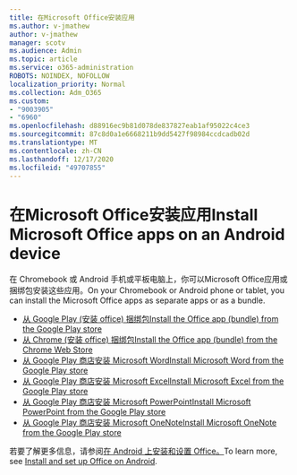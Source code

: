 ```yaml
---
title: 在Microsoft Office安装应用
ms.author: v-jmathew
author: v-jmathew
manager: scotv
ms.audience: Admin
ms.topic: article
ms.service: o365-administration
ROBOTS: NOINDEX, NOFOLLOW
localization_priority: Normal
ms.collection: Adm_O365
ms.custom:
- "9003905"
- "6960"
ms.openlocfilehash: d88916ec9b81d078de837827eab1af95022c4ce3
ms.sourcegitcommit: 87c8d0a1e6668211b9dd5427f98984ccdcadb02d
ms.translationtype: MT
ms.contentlocale: zh-CN
ms.lasthandoff: 12/17/2020
ms.locfileid: "49707855"
---
```

# <a name="install-microsoft-office-apps-on-an-android-device"></a><span data-ttu-id="14ba3-102">在Microsoft Office安装应用</span><span class="sxs-lookup"><span data-stu-id="14ba3-102">Install Microsoft Office apps on an Android device</span></span>

<span data-ttu-id="14ba3-103">在 Chromebook 或 Android 手机或平板电脑上，你可以Microsoft Office应用或捆绑包安装这些应用。</span><span class="sxs-lookup"><span data-stu-id="14ba3-103">On your Chromebook or Android phone or tablet, you can install the Microsoft Office apps as separate apps or as a bundle.</span></span>

- [<span data-ttu-id="14ba3-104">从 Google Play (安装 office) 捆绑包</span><span class="sxs-lookup"><span data-stu-id="14ba3-104">Install the Office app (bundle) from the Google Play store</span></span>](https://go.microsoft.com/fwlink/?linkid=2137009)
- [<span data-ttu-id="14ba3-105">从 Chrome (安装 office) 捆绑包</span><span class="sxs-lookup"><span data-stu-id="14ba3-105">Install the Office app (bundle) from the Chrome Web Store</span></span>](https://go.microsoft.com/fwlink/?linkid=2137212)
- [<span data-ttu-id="14ba3-106">从 Google Play 商店安装 Microsoft Word</span><span class="sxs-lookup"><span data-stu-id="14ba3-106">Install Microsoft Word from the Google Play store</span></span>](https://go.microsoft.com/fwlink/?linkid=2136994)
- [<span data-ttu-id="14ba3-107">从 Google Play 商店安装 Microsoft Excel</span><span class="sxs-lookup"><span data-stu-id="14ba3-107">Install Microsoft Excel from the Google Play store</span></span>](https://go.microsoft.com/fwlink/?linkid=2137120)
- [<span data-ttu-id="14ba3-108">从 Google Play 商店安装 Microsoft PowerPoint</span><span class="sxs-lookup"><span data-stu-id="14ba3-108">Install Microsoft PowerPoint from the Google Play store</span></span>](https://go.microsoft.com/fwlink/?linkid=2137121)
- [<span data-ttu-id="14ba3-109">从 Google Play 商店安装 Microsoft OneNote</span><span class="sxs-lookup"><span data-stu-id="14ba3-109">Install Microsoft OneNote from the Google Play store</span></span>](https://go.microsoft.com/fwlink/?linkid=2137211)

<span data-ttu-id="14ba3-110">若要了解更多信息，请参阅[在 Android 上安装和设置 Office。](https://go.microsoft.com/fwlink/?linkid=2135287)</span><span class="sxs-lookup"><span data-stu-id="14ba3-110">To learn more, see [Install and set up Office on Android](https://go.microsoft.com/fwlink/?linkid=2135287).</span></span>
